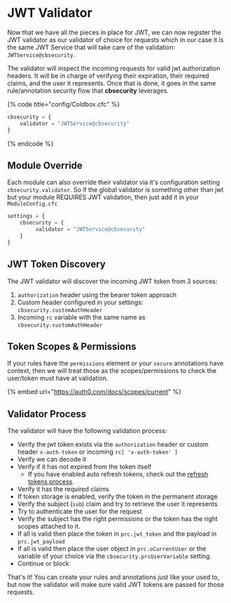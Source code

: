# JWT Validator

Now that we have all the pieces in place for JWT, we can now register the JWT validator as our validator of choice for requests which in our case it is the same JWT Service that will take care of the validation: `JWTService@cbsecurity`.&#x20;

The validator will inspect the incoming requests for valid jwt authorization headers. It will be in charge of verifying their expiration, their required claims, and the user it represents. Once that is done, it goes in the same rule/annotation security flow that **cbsecurity** leverages.

{% code title="config/Coldbox.cfc" %}
```javascript
cbsecurity = {
    validator = "JWTService@cbsecurity"
}
```
{% endcode %}

## Module Override

Each module can also override their validator via it's configuration setting `cbsecurity.validator`. So if the global validator is something other than jwt but your module REQUIRES JWT validation, then just add it in your `ModuleConfig.cfc`

```javascript
settings = {
    cbsecurity = {
         validator = "JWTService@cbsecurity"
    }
}
```

## JWT Token Discovery

The JWT validator will discover the incoming JWT token from 3 sources:

1. `authorization` header using the bearer token approach
2. Custom header configured in your settings: `cbsecurity.customAuthHeader`
3. Incoming `rc` variable with the same name as `cbsecurity.customAuthHeader`

## Token Scopes & Permissions

If your rules have the `permissions` element or your `secure` annotations have context, then we will treat those as the scopes/permissions to check the user/token must have at validation.

{% embed url="https://auth0.com/docs/scopes/current" %}

## Validator Process

The validator will have the following validation process:

* Verify the jwt token exists via the `authorization` header or custom header `x-auth-token` or incoming `rc[ 'x-auth-token' ]`
* Verify we can decode it
* Verify if it has not expired from the token itself
  * If you have enabled auto refresh tokens, check out the [refresh tokens process](refresh-tokens.md#enableautorefreshvalidator).
* Verify it has the required claims
* If token storage is enabled, verify the token in the permanent storage
* Verify the subject (`sub`) claim and try to retrieve the user it represents
* Try to authenticate the user for the request
* Verify the subject has the right permissions or the token has the right scopes attached to it.
* If all is valid then place the token in `prc.jwt_token` and the payload in `prc.jwt_payload`
* If all is valid then place the user object in `prc.oCurrentUser` or the variable of your choice via the `cbsecurity.prcUserVariable` setting.
* Continue or block

That's it!  You can create your rules and annotations just like your used to, but now the validator will make sure valid JWT tokens are passed for those requests.
